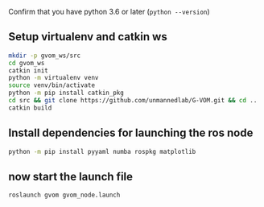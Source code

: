 
Confirm that you have python 3.6 or later (`python --version`)

## Setup virtualenv and catkin ws
```bash
mkdir -p gvom_ws/src
cd gvom_ws
catkin init
python -m virtualenv venv
source venv/bin/activate
python -m pip install catkin_pkg
cd src && git clone https://github.com/unmannedlab/G-VOM.git && cd ..
catkin build
```

## Install dependencies for launching the ros node
```bash
python -m pip install pyyaml numba rospkg matplotlib

```

## now start the launch file
```bash
roslaunch gvom gvom_node.launch
```
